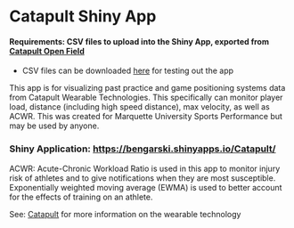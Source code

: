 # Catapult Shiny App

#### Requirements: CSV files to upload into the Shiny App, exported from [Catapult Open Field](https://openfield.catapultsports.com/)
* CSV files can be downloaded [here](https://github.com/blg-uwm/Catapult/tree/master/Catapult%20Demo%20Files) for testing out the app

This app is for visualizing past practice and game positioning systems data from Catapult Wearable Technologies. This specifically can monitor player load, distance (including high speed distance), max velocity, as well as ACWR. This was created for Marquette University Sports Performance but may be used by anyone.

### Shiny Application: https://bengarski.shinyapps.io/Catapult/

ACWR: Acute-Chronic Workload Ratio is used in this app to monitor injury risk of athletes and to give notifications when they are most susceptible. Exponentially weighted moving average (EWMA) is used to better account for the effects of training on an athlete.

See: [Catapult](https://www.catapultsports.com/) for more information on the wearable technology
